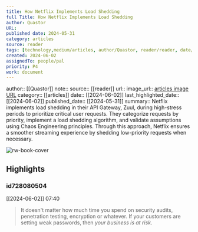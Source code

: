 ```yaml
---
title: How Netflix Implements Load Shedding
full Title: How Netflix Implements Load Shedding
author: Quastor
URL: 
published date: 2024-05-31
category: articles
source: reader
tags: [technology,medium/articles, author/Quastor, reader/reader, date/2024-06-02, area/reader]
created: 2024-06-02
assignedTo: people/pal
priority: P4
work: document
---
```

author:: [[Quastor]]
note:: 
source:: [[reader]]
url:: 
image_url:: [articles image URL](https://readwise-assets.s3.amazonaws.com/static/images/article0.00998d930354.png)
category:: [[articles]]
date:: [[2024-06-02]]
last_highlighted_date:: [[2024-06-02]]
published_date:: [[2024-05-31]]
summary:: Netflix implements load shedding in their API Gateway, Zuul, during high-stress periods to prioritize critical user requests. They categorize requests by priority, implement a load shedding algorithm, and validate assumptions using Chaos Engineering principles. Through this approach, Netflix ensures a smoother streaming experience by shedding low-priority requests when necessary.


![rw-book-cover](https://readwise-assets.s3.amazonaws.com/static/images/article0.00998d930354.png)

## Highlights
### id728080504
[[2024-06-02]] 07:40
> It doesn't matter how much time you spend on security audits, penetration testing, encryption or whatever. If your customers are setting weak passwords, then *your business is at risk*.


